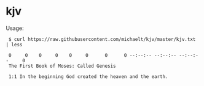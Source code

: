 kjv
===

Usage: 

     $ curl https://raw.githubusercontent.com/michaelt/kjv/master/kjv.txt | less

     0     0    0     0    0     0      0      0 --:--:-- --:--:-- --:--:--     0
     The First Book of Moses: Called Genesis

     1:1 In the beginning God created the heaven and the earth.

     